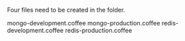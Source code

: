 Four files need to be created in the folder.

mongo-development.coffee
mongo-production.coffee
redis-development.coffee
redis-production.coffee